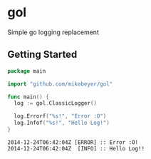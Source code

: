 gol
===

Simple go logging replacement

## Getting Started


~~~ go
package main

import "github.com/mikebeyer/gol"

func main() {
  log := gol.ClassicLogger()

  log.Errorf("%s!", "Error :O")
  log.Infof("%s!", "Hello Log!")
}
~~~

```
2014-12-24T06:42:04Z [ERROR] :: Error :O!
2014-12-24T06:42:04Z  [INFO] :: Hello Log!!